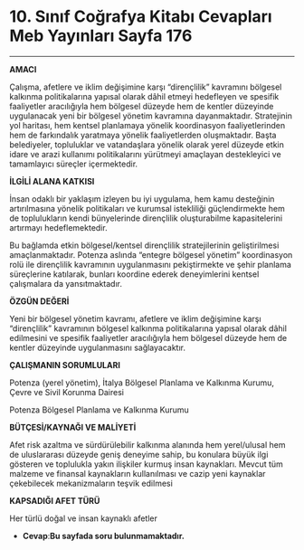 # 10. Sınıf Coğrafya Kitabı Cevapları Meb Yayınları Sayfa 176

---

**AMACI**

 Çalışma, afetlere ve iklim değişimine karşı “dirençlilik” kavramını bölgesel kalkınma politikalarına yapısal olarak dâhil etmeyi hedefleyen ve spesifik faaliyetler aracılığıyla hem bölgesel düzeyde hem de kentler düzeyinde uygulanacak yeni bir bölgesel yönetim kavramına dayanmaktadır. Stratejinin yol haritası, hem kentsel planlamaya yönelik koordinasyon faaliyetlerinden hem de farkındalık yaratmaya yönelik faaliyetlerden oluşmaktadır. Başta belediyeler, topluluklar ve vatandaşlara yönelik olarak yerel düzeyde etkin idare ve arazi kullanımı politikalarını yürütmeyi amaçlayan destekleyici ve tamamlayıcı süreçler içermektedir.

**İLGİLİ ALANA KATKISI**

 İnsan odaklı bir yaklaşım izleyen bu iyi uygulama, hem kamu desteğinin artırılmasına yönelik politikaları ve kurumsal istekliliği güçlendirmekte hem de toplulukların kendi bünyelerinde dirençlilik oluşturabilme kapasitelerini artırmayı hedeflemektedir.

 Bu bağlamda etkin bölgesel/kentsel dirençlilik stratejilerinin geliştirilmesi amaçlanmaktadır. Potenza aslında “entegre bölgesel yönetim” koordinasyon rolü ile dirençlilik kavramının uygulanmasını pekiştirmekte ve şehir planlama süreçlerine katılarak, bunları koordine ederek deneyimlerini kentsel çalışmalara da yansıtmaktadır.

**ÖZGÜN DEĞERİ**

 Yeni bir bölgesel yönetim kavramı, afetlere ve iklim değişimine karşı “dirençlilik” kavramının bölgesel kalkınma politikalarına yapısal olarak dâhil edilmesini ve spesifik faaliyetler aracılığıyla hem bölgesel düzeyde hem de kentler düzeyinde uygulanmasını sağlayacaktır.

**ÇALIŞMANIN SORUMLULARI**

 Potenza (yerel yönetim), İtalya Bölgesel Planlama ve Kalkınma Kurumu, Çevre ve Sivil Korunma Dairesi

 Potenza Bölgesel Planlama ve Kalkınma Kurumu

**BÜTÇESİ/KAYNAĞI VE MALİYETİ**

 Afet risk azaltma ve sürdürülebilir kalkınma alanında hem yerel/ulusal hem de uluslararası düzeyde geniş deneyime sahip, bu konulara büyük ilgi gösteren ve toplulukla yakın ilişkiler kurmuş insan kaynakları. Mevcut tüm malzeme ve finansal kaynakların kullanılması ve cazip yeni kaynaklar çekebilecek mekanizmaların teşvik edilmesi

**KAPSADIĞI AFET TÜRÜ**

 Her türlü doğal ve insan kaynaklı afetler

-   **Cevap**:**Bu sayfada soru bulunmamaktadır.**